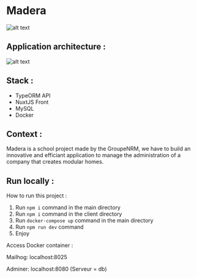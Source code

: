 # Madera

![alt text](https://i.ibb.co/qDJ9gwM/logo.png)

## Application architecture :

![alt text](https://i.ibb.co/H7M6q4y/Group-1.png)

## Stack :

* TypeORM API
* NuxtJS Front
* MySQL
* Docker

## Context :

Madera is a school project made by the GroupeNRM, we have to build an innovative and efficiant application to manage the administration of a company that creates modular homes.

## Run locally :

How to run this project :

1. Run `npm i` command in the main directory
2. Run `npm i` command in the client directory
3. Run `docker-compose up` command in the main directory
4. Run `npm run dev` command
5. Enjoy

Access Docker container :

Mailhog: localhost:8025

Adminer: localhost:8080 (Serveur = db)